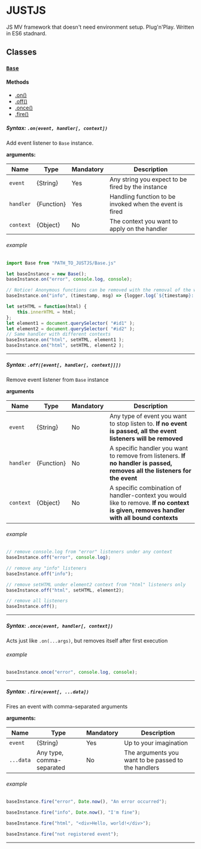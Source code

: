 # JUSTJS
JS MV framework that doesn't need environment setup. Plug'n'Play. Written in ES6 stadnard.

## Classes

### [`Base`](/JustJS/Base.js)

#### Methods
* [.on()](#Base.on)
* [.off()](#Base.off)
* [.once()](#Base.once)
* [.fire()](#Base.fire)

##### <a name="Base.on">Syntax:</a> `.on(event, handler[, context])`

Add event listener to `Base` instance.

<b>arguments:</b>

| Name | Type | Mandatory | Description |
| ---  | ---  | ---  | --- |
|`event`| {String} | Yes | Any string you expect to be fired by the instance |
|`handler`| {Function} | Yes | Handling function to be invoked when the event is fired |
|`context`| {Object} | No | The context you want to apply on the handler |


###### example
```javascript
import Base from "PATH_TO_JUSTJS/Base.js"

let baseInstance = new Base();
baseInstance.on("error", console.log, console);

// Notice! Anonymous functions can be removed with the removal of the whole event only
baseInstance.on("info", (timestamp, msg) => {logger.log(`${timestamp}: ${msg}`) } );

let setHTML = function(html) {
    this.innerHTML = html;
};
let element1 = document.querySelector( "#id1" );
let element2 = document.querySelector( "#id2" );
// Same handler with different contexts
baseInstance.on("html", setHTML, element1 );
baseInstance.on("html", setHTML, element2 );
```
---
##### <a name="Base.off">Syntax:</a> `.off([event[, handler[, context]]])`

Remove event listener from `Base` instance

<b>arguments</b>

| Name | Type | Mandatory | Description |
| ---  | ---  | -------  | --- |
|`event`| {String} | No | Any type of event you want to stop listen to. **If no event is passed, all the event listeners will be removed** |
|`handler`| {Function} | No | A specific handler you want to remove from listeners. **If no handler is passed, removes all the listeners for the event** |
|`context`| {Object} | No | A specific combination of handler-context you would like to remove. **If no context is given, removes handler with all bound contexts** |

###### example
```javascript
// remove console.log from "error" listeners under any context
baseInstance.off("error", console.log);

// remove any "info" listeners
baseInstance.off("info");

// remove setHTML under element2 context from "html" listeners only
baseInstance.off("html", setHTML, element2);

// remove all listeners
baseInstance.off();
```
---

##### <a name="Base.once">Syntax:</a> `.once(event, handler[, context])`

Acts just like `.on(...args)`, but removes itself after first execution

###### example
```javascript
baseInstance.once("error", console.log, console);
```
---

##### <a name="Base.fire">Syntax:</a> `.fire(event[, ...data])`

Fires an event with comma-separated arguments

<b>arguments:</b>

| Name | Type | Mandatory | Description |
| ---  | ---  | ---  | --- |
|`event`| {String} | Yes | Up to your imagination |
|`...data`| Any type, comma-separated | No | The arguments you want to be passed to the handlers |

###### example
```javascript
baseInstance.fire("error", Date.now(), "An error occurred");

baseInstance.fire("info", Date.now(), "I'm fine");

baseInstance.fire("html", "<div>Hello, world!</div>");

baseInstance.fire("not registered event");
```
---
